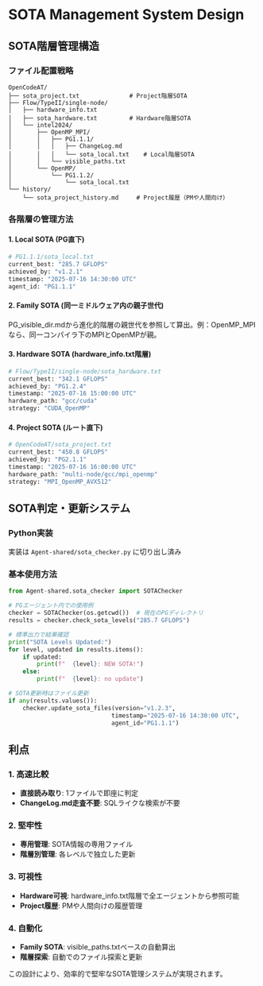 # SOTA Management System Design

## SOTA階層管理構造

### **ファイル配置戦略**
```
OpenCodeAT/
├── sota_project.txt              # Project階層SOTA
├── Flow/TypeII/single-node/
│   ├── hardware_info.txt
│   ├── sota_hardware.txt         # Hardware階層SOTA
│   └── intel2024/
│       ├── OpenMP_MPI/
│       │   ├── PG1.1.1/
│       │   │   ├── ChangeLog.md
│       │   │   └── sota_local.txt    # Local階層SOTA
│       │   └── visible_paths.txt
│       └── OpenMP/
│           └── PG1.1.2/
│               └── sota_local.txt
└── history/
    └── sota_project_history.md     # Project履歴（PMや人間向け）
```

### **各階層の管理方法**

#### **1. Local SOTA (PG直下)**
```python
# PG1.1.1/sota_local.txt
current_best: "285.7 GFLOPS"
achieved_by: "v1.2.1"
timestamp: "2025-07-16 14:30:00 UTC"
agent_id: "PG1.1.1"
```

#### **2. Family SOTA (同一ミドルウェア内の親子世代)**
PG_visible_dir.mdから進化的階層の親世代を参照して算出。例：OpenMP_MPIなら、同一コンパイラ下のMPIとOpenMPが親。

#### **3. Hardware SOTA (hardware_info.txt階層)**
```python
# Flow/TypeII/single-node/sota_hardware.txt
current_best: "342.1 GFLOPS"
achieved_by: "PG1.2.4"
timestamp: "2025-07-16 15:00:00 UTC"
hardware_path: "gcc/cuda"
strategy: "CUDA_OpenMP"
```

#### **4. Project SOTA (ルート直下)**
```python
# OpenCodeAT/sota_project.txt
current_best: "450.8 GFLOPS"
achieved_by: "PG2.1.1"
timestamp: "2025-07-16 16:00:00 UTC"
hardware_path: "multi-node/gcc/mpi_openmp"
strategy: "MPI_OpenMP_AVX512"
```

## SOTA判定・更新システム

### **Python実装**
実装は `Agent-shared/sota_checker.py` に切り出し済み

### **基本使用方法**
```python
from Agent-shared.sota_checker import SOTAChecker

# PGエージェント内での使用例
checker = SOTAChecker(os.getcwd())  # 現在のPGディレクトリ
results = checker.check_sota_levels("285.7 GFLOPS")

# 標準出力で結果確認
print("SOTA Levels Updated:")
for level, updated in results.items():
    if updated:
        print(f"  {level}: NEW SOTA!")
    else:
        print(f"  {level}: no update")

# SOTA更新時はファイル更新
if any(results.values()):
    checker.update_sota_files(version="v1.2.3", 
                             timestamp="2025-07-16 14:30:00 UTC",
                             agent_id="PG1.1.1")
```

## 利点

### **1. 高速比較**
- **直接読み取り**: 1ファイルで即座に判定
- **ChangeLog.md走査不要**: SQLライクな検索が不要

### **2. 堅牢性**
- **専用管理**: SOTA情報の専用ファイル
- **階層別管理**: 各レベルで独立した更新

### **3. 可視性**
- **Hardware可視**: hardware_info.txt階層で全エージェントから参照可能
- **Project履歴**: PMや人間向けの履歴管理

### **4. 自動化**
- **Family SOTA**: visible_paths.txtベースの自動算出
- **階層探索**: 自動でのファイル探索と更新

この設計により、効率的で堅牢なSOTA管理システムが実現されます。